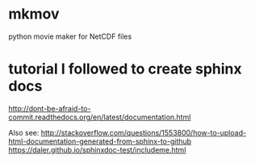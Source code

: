 # mkmov
python movie maker for NetCDF files

# tutorial I followed to create sphinx docs
http://dont-be-afraid-to-commit.readthedocs.org/en/latest/documentation.html

Also see:
http://stackoverflow.com/questions/1553800/how-to-upload-html-documentation-generated-from-sphinx-to-github
https://daler.github.io/sphinxdoc-test/includeme.html
